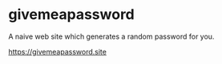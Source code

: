 # givemeapassword

A naive web site which generates a random password for you.

https://givemeapassword.site
